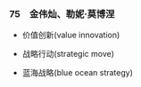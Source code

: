 ### 75　金伟灿、勒妮·莫博涅

-   价值创新(value innovation)
    
-   战略行动(strategic move)
    
-   蓝海战略(blue ocean strategy)